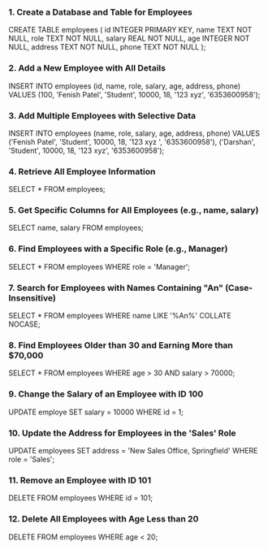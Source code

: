 
### 1. Create a Database and Table for Employees
CREATE TABLE employees (
    id INTEGER PRIMARY KEY,
    name TEXT NOT NULL,
    role TEXT NOT NULL,
    salary REAL NOT NULL,
    age INTEGER NOT NULL,
    address TEXT NOT NULL,
    phone TEXT NOT NULL
);

### 2. Add a New Employee with All Details

INSERT INTO employees (id, name, role, salary, age, address, phone) 
VALUES (100, 'Fenish Patel', 'Student', 10000, 18, '123 xyz', '6353600958');

### 3. Add Multiple Employees with Selective Data

INSERT INTO employees (name, role, salary, age, address, phone) 
VALUES 
('Fenish Patel', 'Student', 10000, 18, '123 xyz ', '6353600958'),
('Darshan', 'Student', 10000, 18, '123 xyz', '6353600958');

### 4. Retrieve All Employee Information

SELECT * FROM employees;

### 5. Get Specific Columns for All Employees (e.g., name, salary)

SELECT name, salary FROM employees;

### 6. Find Employees with a Specific Role (e.g., Manager)

SELECT * FROM employees WHERE role = 'Manager';

### 7. Search for Employees with Names Containing "An" (Case-Insensitive)

SELECT * FROM employees WHERE name LIKE '%An%' COLLATE NOCASE;

### 8. Find Employees Older than 30 and Earning More than $70,000

SELECT * FROM employees WHERE age > 30 AND salary > 70000;

### 9. Change the Salary of an Employee with ID 100

UPDATE employe SET salary = 10000 WHERE id = 1;

### 10. Update the Address for Employees in the 'Sales' Role

UPDATE employees SET address = 'New Sales Office, Springfield' WHERE role = 'Sales';

### 11. Remove an Employee with ID 101

DELETE FROM employees WHERE id = 101;

### 12. Delete All Employees with Age Less than 20

DELETE FROM employees WHERE age < 20;
